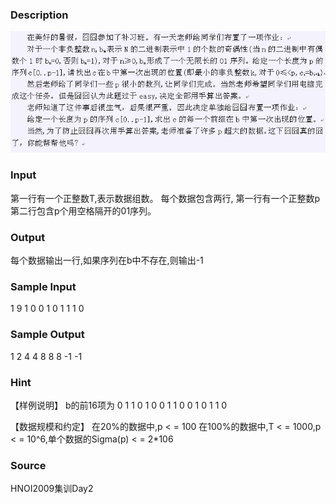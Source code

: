 
### Description
![](/images/15422.jpg)

### Input
第一行有一个正整数T,表示数据组数。
每个数据包含两行,
第一行有一个正整数p
第二行包含p个用空格隔开的01序列。


### Output
每个数据输出一行,如果序列在b中不存在,则输出-1

### Sample Input
1
9
1 0 0 1 0 1 1 1 0


### Sample Output
1 2 4 4 8 8 8 -1 -1

### Hint
【样例说明】
    b的前16项为 0 1 1 0 1 0 0 1 1 0 0 1 0 1 1 0

【数据规模和约定】
    在20%的数据中,p < = 100
在100%的数据中,T < = 1000,p < = 10^6,单个数据的Sigma(p) < = 2*106


### Source
HNOI2009集训Day2